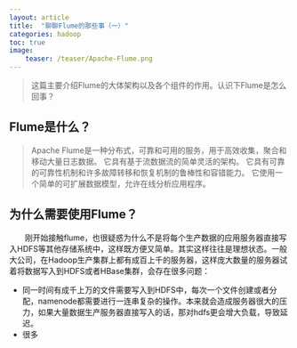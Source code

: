 ```yaml
---
layout: article
title:  "聊聊Flume的那些事（一）"
categories: hadoop
toc: true
image:
    teaser: /teaser/Apache-Flume.png
---
```


> 这篇主要介绍Flume的大体架构以及各个组件的作用。认识下Flume是怎么回事？

## Flume是什么？
> Apache Flume是一种分布式，可靠和可用的服务，用于高效收集，聚合和移动大量日志数据。 它具有基于流数据流的简单灵活的架构。 它具有可靠的可靠性机制和许多故障转移和恢复机制的鲁棒性和容错能力。 它使用一个简单的可扩展数据模型，允许在线分析应用程序。
## 为什么需要使用Flume？
&emsp;&emsp;刚开始接触flume，也很疑惑为什么不是将每个生产数据的应用服务器直接写入HDFS等其他存储系统中，这样既方便又简单。其实这样往往是理想状态。一般大公司，在Hadoop生产集群上都有成百上千的服务器，这样庞大数量的服务器试着将数据写入到HDFS或者HBase集群，会存在很多问题：

* 同一时间有成千上万的文件需要写入到HDFS中，每次一个文件创建或者分配，namenode都需要进行一连串复杂的操作。本来就会造成服务器很大的压力，如果大量数据生产服务器直接写入的话，那对hdfs更会增大负载，导致延迟。
* 很多
